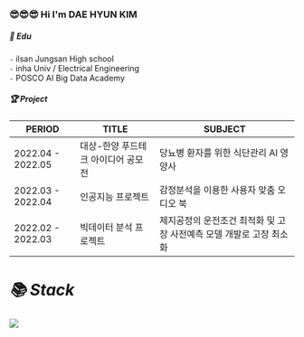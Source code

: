 ### :sunglasses::sunglasses::sunglasses: Hi I'm DAE HYUN KIM

##### 📘 ️Edu  

`-` ilsan Jungsan High school \
`-` inha Univ / Electrical Engineering \
`-` POSCO AI Big Data Academy 


##### 🏆 Project  

| PERIOD | TITLE | SUBJECT |
| ------- | ------- | -------|
| 2022.04 - 2022.05 | 대상-한양 푸드테크 아이디어 공모전 | 당뇨병 환자를 위한 식단관리 AI 영양사 |
| 2022.03 - 2022.04 | 인공지능 프로젝트 | 감정분석을 이용한 사용자 맞춤 오디오 북 |
| 2022.02 - 2022.03 | 빅데이터 분석 프로젝트 | 제지공정의 운전조건 최적화 및 고장 사전예측 모델 개발로 고장 최소화 |


##### <div align=left><h1>📚 Stack</h1></div>

<img src="https://img.shields.io/badge/Python-3776AB?style=for-the-badge&logo=Python&logoColor=white">




